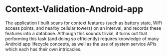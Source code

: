 # Context-Validation-Android-app

The application I built scans for context features (such as battery state, WiFi access points, and nearby cellular towers) on an interval, and records these features into a database.  Although this sounds trivial, it turns out that performing this task (and doing so efficiently) requires knowledge of many Android app lifecycle concepts, as well as the use of system service APIs which each has their own intricacies.
